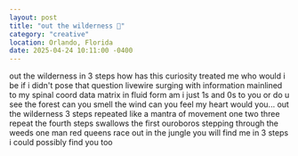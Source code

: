 ```yaml
---
layout: post
title: "out the wilderness 🐍"
category: "creative"
location: Orlando, Florida
date: 2025-04-24 10:11:00 -0400
---
```


out the wilderness
in 3 steps
how has this curiosity treated me
who would i be if i didn't pose that question
livewire
surging with information
mainlined to my spinal coord
data matrix in fluid form
am i just 1s and 0s to you
or do u see the forest
can you smell the wind
can you feel my heart
would you...
out the wilderness
3 steps
repeated like a mantra of movement
one two three repeat
the fourth steps swallows the first
ouroboros stepping through the weeds
one man red queens race
out in the jungle you will find me
in 3 steps
i could possibly find you too

